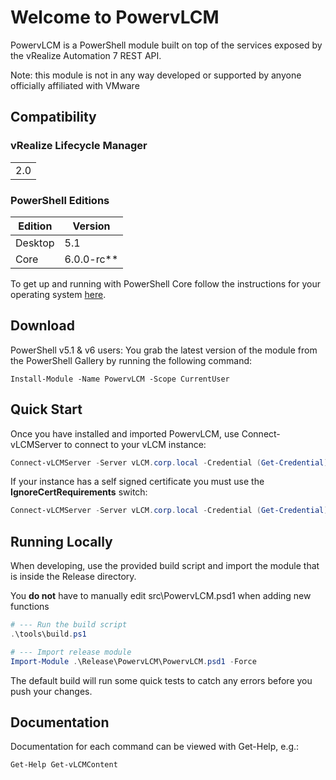 # Welcome to PowervLCM
PowervLCM is a PowerShell module built on top of the services exposed by the vRealize Automation 7 REST API.

Note: this module is not in any way developed or supported by anyone officially affiliated with VMware

## Compatibility

### vRealize Lifecycle Manager

||
| --- |
|2.0|



### PowerShell Editions

|Edition|Version|
| --- | --- |
|Desktop|5.1|
|Core|6.0.0-rc**|

To get up and running with PowerShell Core follow the instructions for your operating system [here](https://github.com/PowerShell/PowerShell/blob/master/README.md#get-powershell).

## Download

PowerShell v5.1 & v6 users: You grab the latest version of the module from the PowerShell Gallery by running the following command:

```
Install-Module -Name PowervLCM -Scope CurrentUser
```

## Quick Start

Once you have installed and imported PowervLCM, use Connect-vLCMServer to connect to your vLCM instance:

```PowerShell
Connect-vLCMServer -Server vLCM.corp.local -Credential (Get-Credential)
```

If your instance has a self signed certificate you must use the **IgnoreCertRequirements** switch:

```PowerShell
Connect-vLCMServer -Server vLCM.corp.local -Credential (Get-Credential) -IgnoreCertRequirements
```

## Running Locally
When developing, use the provided build script and import the module that is inside the Release directory.

You **do not** have to manually edit src\PowervLCM.psd1 when adding new functions

```PowerShell
# --- Run the build script
.\tools\build.ps1

# --- Import release module
Import-Module .\Release\PowervLCM\PowervLCM.psd1 -Force
```
The default build will run some quick tests to catch any errors before you push your changes.

## Documentation

Documentation for each command can be viewed with Get-Help, e.g.:

```
Get-Help Get-vLCMContent
```
